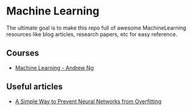 # Machine Learning

The ultimate goal is to make this repo full of awesome MachineLearning resources like blog articles, research papers, etc for easy reference.

## Courses
- [Machine Learning - Andrew Ng](https://github.com/adityasaini70/Machine-Learning/tree/master/Courses/Machine%20Learning%20-%20Andrew%20Ng)

## Useful articles

- [A Simple Way to Prevent Neural Networks from Overfitting](https://jmlr.org/papers/volume15/srivastava14a/srivastava14a.pdf)


